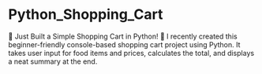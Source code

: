 # Python_Shopping_Cart
🛒 Just Built a Simple Shopping Cart in Python! 🐍 I recently created this beginner-friendly console-based shopping cart project using Python. It takes user input for food items and prices, calculates the total, and displays a neat summary at the end.

